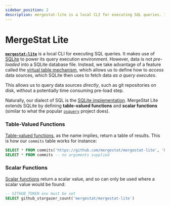 ```yaml
---
sidebar_position: 2
description: mergestat-lite is a local CLI for executing SQL queries. It makes use of SQLite to power its query execution environment.
---
```

# MergeStat Lite

[**`mergestat-lite`**](https://github.com/mergestat/mergestat-lite) is a local CLI for executing SQL queries. It makes use of [SQLite](https://sqlite.org/index.html) to power its query execution environment.
However, data is not *pre-loaded* into a SQLite database file.
Instead, we take advantage of a feature called the [virtual table mechanism](https://www.sqlite.org/vtab.html), which allows us to define how to *access* data sources, which SQLite then uses to fetch data *as a query executes*.

This allows us to query data sources *directly*, such as git repositories on disk, without a potentially time consuming pre-load step.

Naturally, our dialect of SQL is the [SQLite implementation](https://www.sqlite.org/lang.html).
MergeStat Lite extends SQLite by defining **table-valued functions** and **scalar functions** (similar to what the popular [`osquery`](https://osquery.io/) project does).

### Table-Valued Functions

[Table-valued functions](https://www.sqlite.org/vtab.html#tabfunc2), as the name implies, return a table of results.
This is how our `commits` table works for instance:

```sql
SELECT * FROM commits('https://github.com/mergestat/mergestat-lite', 'HEAD')
SELECT * FROM commits -- no arguments supplied
```


### Scalar Functions

[Scalar functions](https://www.sqlite.org/appfunc.html) return a scalar value, and so can only be used where a scalar value would be found:

```sql
-- GITHUB_TOKEN env must be set
SELECT github_stargazer_count('mergestat/mergestat-lite')
```
